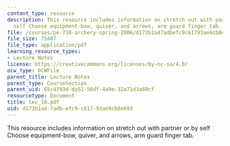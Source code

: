 ```yaml
---
content_type: resource
description: This resource includes information on stretch out with partner or by
  self Choose equipment-bow, quiver, and arrows, arm guard finger tab.
file: /courses/pe-730-archery-spring-2006/d173b1a47adbefc9c61793ae9cb8e693_lec_10.pdf
file_size: 75407
file_type: application/pdf
learning_resource_types:
- Lecture Notes
license: https://creativecommons.org/licenses/by-nc-sa/4.0/
ocw_type: OCWFile
parent_title: Lecture Notes
parent_type: CourseSection
parent_uid: 65c4793d-da52-50df-4a9e-32a71d3a69cf
resourcetype: Document
title: lec_10.pdf
uid: d173b1a4-7adb-efc9-c617-93ae9cb8e693
---
```

This resource includes information on stretch out with partner or by self Choose equipment-bow, quiver, and arrows, arm guard finger tab.